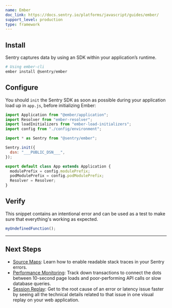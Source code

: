 ```yaml
---
name: Ember
doc_link: https://docs.sentry.io/platforms/javascript/guides/ember/
support_level: production
type: framework
---
```


<!-- * * * * * * * * * * * *  * * * * * * * ATTENTION * * * * * * * * * * * * * * * * * * * * * * * *
*                          UPDATES WILL NO LONGER BE REFLECTED IN SENTRY                            *
*                                                                                                   *
* We've successfully migrated all "getting started/wizard" documents to the main Sentry repository, *
* where you can find them in the folder named "gettingStartedDocs" ->                               *
* https://github.com/getsentry/sentry/tree/master/static/app/gettingStartedDocs.                    *
*                                                                                                   *
* Find more details about the project in the concluded Epic ->                                      *
* https://github.com/getsentry/sentry/issues/48144                                                  *
*                                                                                                   *
* This document is planned to be removed in the future. However, it has not been removed yet,       *
* primarily because self-hosted users depend on it to access instructions for setting up their      *
* platform. We need to come up with a solution before removing these docs.                          *
* * * * * * * * * * * *  * * * * * * * ATTENTION * * * * * * * * * * * * * * * * * * * * * * * * * -->

## Install

Sentry captures data by using an SDK within your application’s runtime.

```bash
# Using ember-cli
ember install @sentry/ember
```

## Configure

You should `init` the Sentry SDK as soon as possible during your application load up in `app.js`, before initializing Ember:

```javascript
import Application from "@ember/application";
import Resolver from "ember-resolver";
import loadInitializers from "ember-load-initializers";
import config from "./config/environment";

import * as Sentry from "@sentry/ember";

Sentry.init({
  dsn: "___PUBLIC_DSN___",
});

export default class App extends Application {
  modulePrefix = config.modulePrefix;
  podModulePrefix = config.podModulePrefix;
  Resolver = Resolver;
}
```

## Verify

This snippet contains an intentional error and can be used as a test to make sure that everything's working as expected.

```javascript
myUndefinedFunction();
```

---

## Next Steps

- [Source Maps](https://docs.sentry.io/platforms/javascript/guides/ember/sourcemaps/): Learn how to enable readable stack traces in your Sentry errors.
- [Performance Monitoring](https://docs.sentry.io/platforms/javascript/guides/ember/performance/): Track down transactions to connect the dots between 10-second page loads and poor-performing API calls or slow database queries.
- [Session Replay](https://docs.sentry.io/platforms/javascript/guides/ember/session-replay/): Get to the root cause of an error or latency issue faster by seeing all the technical details related to that issue in one visual replay on your web application.
